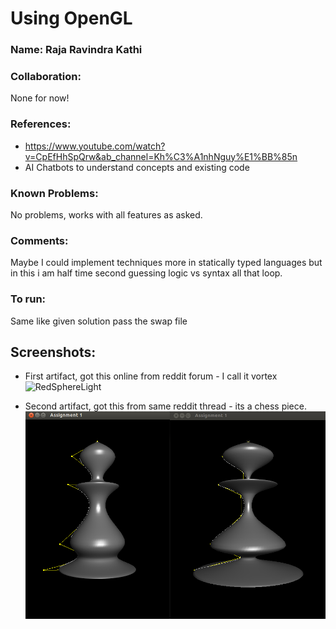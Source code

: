 # Using OpenGL 

### Name: Raja Ravindra Kathi

### Collaboration: 
None for now!

### References:
- https://www.youtube.com/watch?v=CpEfHhSpQrw&ab_channel=Kh%C3%A1nhNguy%E1%BB%85n
- AI Chatbots to understand concepts and existing code

### Known Problems: 
No problems, works with all features as asked.

### Comments: 
Maybe I could implement techniques more in statically typed languages but in this i am half time second guessing logic vs syntax all that loop.

### To run:
Same like given solution pass the swap file

## Screenshots:

- First artifact, got this online from reddit forum - I call it vortex
![RedSphereLight](./cortex_sim.png)

- Second artifact, got this from same reddit thread - its a chess piece.
![](./chess_image.png)


